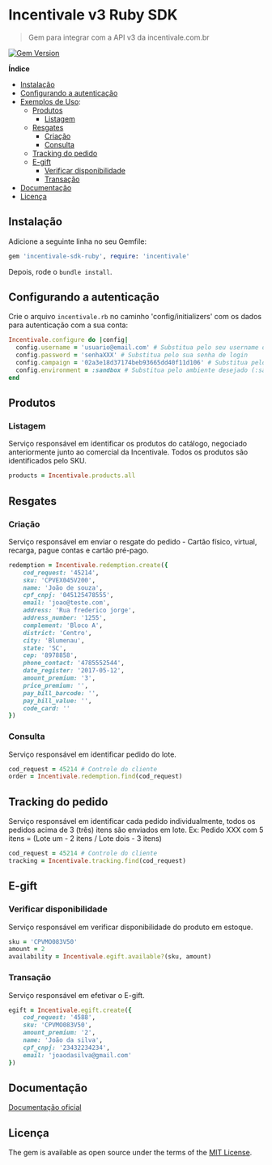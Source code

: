 # Incentivale v3 Ruby SDK
> Gem para integrar com a API v3 da incentivale.com.br

[![Gem Version](https://badge.fury.io/rb/incentivale-sdk-ruby.svg)](https://badge.fury.io/rb/incentivale-sdk-ruby)

**Índice**

- [Instalação](#instalação)
- [Configurando a autenticação](#configurando-a-autenticação)
- [Exemplos de Uso](#produtos):
  - [Produtos](#produtos)
    - [Listagem](#listagem)
  - [Resgates](#resgates)
    - [Criação](#criação)
    - [Consulta](#consulta)
  - [Tracking do pedido](#tracking-do-pedido)
  - [E-gift](#e-gift)
    - [Verificar disponibilidade](#verificar-disponibilidade)
    - [Transação](#transação)
- [Documentação](#documentação)
- [Licença](#licença)

## Instalação
Adicione a seguinte linha no seu Gemfile:
```ruby
gem 'incentivale-sdk-ruby', require: 'incentivale'
```
Depois, rode o `bundle install`.

## Configurando a autenticação
Crie o arquivo `incentivale.rb` no caminho 'config/initializers' com os dados para autenticação com a sua conta:
```ruby
Incentivale.configure do |config| 
  config.username = 'usuario@email.com' # Substitua pelo seu username de login
  config.password = 'senhaXXX' # Substitua pelo sua senha de login
  config.campaign = '02a3e18d37174beb93665dd40f11d106' # Substitua pelo seu token de identificação da campanha
  config.environment = :sandbox # Substitua pelo ambiente desejado (:sandbox / :production)
end
```

## Produtos
### Listagem
Serviço responsável em identificar os produtos do catálogo, negociado anteriormente junto ao comercial da Incentivale. Todos os produtos são identificados pelo SKU.
```ruby
products = Incentivale.products.all
```

## Resgates
### Criação
Serviço responsável em enviar o resgate do pedido - Cartão físico, virtual, recarga, pague contas e cartão pré-pago.
```ruby
redemption = Incentivale.redemption.create({ 
    cod_request: '45214',
    sku: 'CPVEX045V200',
    name: 'João de souza',
    cpf_cnpj: '045125478555',
    email: 'joao@teste.com',
    address: 'Rua frederico jorge',
    address_number: '1255',
    complement: 'Bloco A',
    district: 'Centro',
    city: 'Blumenau',
    state: 'SC',
    cep: '8978858',
    phone_contact: '4785552544',
    date_register: '2017-05-12',
    amount_premium: '3',
    price_premium: '',
    pay_bill_barcode: '',
    pay_bill_value: '',
    code_card: '' 
})
```

### Consulta
Serviço responsável em identificar pedido do lote.
```ruby
cod_request = 45214 # Controle do cliente
order = Incentivale.redemption.find(cod_request)
```

## Tracking do pedido
Serviço responsável em identificar cada pedido individualmente, todos os pedidos acima de 3 (três) itens são enviados em lote. 
Ex: Pedido XXX com 5 itens = (Lote um - 2 itens / Lote dois - 3 itens)
```ruby
cod_request = 45214 # Controle do cliente
tracking = Incentivale.tracking.find(cod_request)
```

## E-gift
### Verificar disponibilidade
Serviço responsável em verificar disponibilidade do produto em estoque.
```ruby
sku = 'CPVMO083V50'
amount = 2
availability = Incentivale.egift.available?(sku, amount)
```
### Transação
Serviço responsável em efetivar o E-gift.
```ruby
egift = Incentivale.egift.create({
    cod_request: '4588',
    sku: 'CPVMO083V50',
    amount_premium: '2',
    name: 'João da silva',
    cpf_cnpj: '23432234234',
    email: 'joaodasilva@gmail.com' 
})
```

## Documentação
[Documentação oficial](https://api-prd-01.incentivale.com.br/api/v3)

## Licença
The gem is available as open source under the terms of the [MIT License](https://opensource.org/licenses/MIT).
